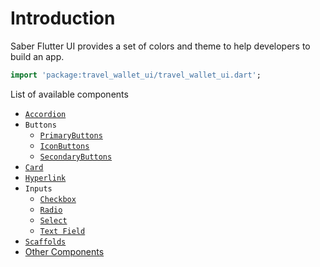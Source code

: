 # Introduction

Saber Flutter UI provides a set of colors and theme to help developers to build an app.

```dart
import 'package:travel_wallet_ui/travel_wallet_ui.dart';
```

List of available components

- [`Accordion`](./accordion)
- `Buttons`
  - [`PrimaryButtons`](./buttons/primary-buttons)
  - [`IconButtons`](./buttons/icon-buttons)
  - [`SecondaryButtons`](./buttons/secondary-buttons)
- [`Card`](./card)
- [`Hyperlink`](./hyperlink)
- `Inputs`
  - [`Checkbox`](./inputs/checkbox)
  - [`Radio`](./inputs/radio)
  - [`Select`](./inputs/select)
  - [`Text Field`](./inputs/text-fields)
- [`Scaffolds`](./scaffolds)
- [Other Components](./other-components.md)
